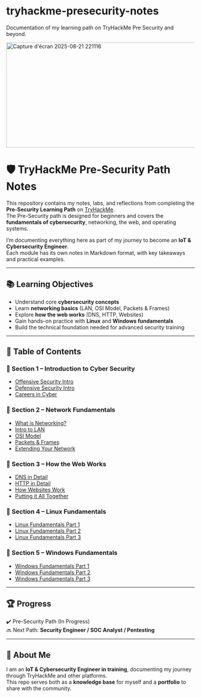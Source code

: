 # tryhackme-presecurity-notes
Documentation of my learning path on TryHackMe Pre Security and beyond.

<img width="926" height="281" alt="Capture d'écran 2025-08-21 221116" src="https://github.com/user-attachments/assets/2afcb3e3-e780-4ced-993c-73b96afcb9ad" />


# 🛡️ TryHackMe Pre-Security Path Notes

This repository contains my notes, labs, and reflections from completing the **Pre-Security Learning Path** on [TryHackMe](https://tryhackme.com).  
The Pre-Security path is designed for beginners and covers the **fundamentals of cybersecurity**, networking, the web, and operating systems.  

I’m documenting everything here as part of my journey to become an **IoT & Cybersecurity Engineer**.  
Each module has its own notes in Markdown format, with key takeaways and practical examples.  

---

## 📚 Learning Objectives
- Understand core **cybersecurity concepts**
- Learn **networking basics** (LAN, OSI Model, Packets & Frames)
- Explore **how the web works** (DNS, HTTP, Websites)
- Gain hands-on practice with **Linux** and **Windows fundamentals**
- Build the technical foundation needed for advanced security training

---

## 📂 Table of Contents

### 🔹 Section 1 – Introduction to Cyber Security
- [Offensive Security Intro](modules/01-offensive-security-intro.md)
- [Defensive Security Intro](modules/02-defensive-security-intro.md)
- [Careers in Cyber](modules/03-careers-in-cyber.md)

### 🔹 Section 2 – Network Fundamentals
- [What is Networking?](modules/04-what-is-networking.md)
- [Intro to LAN](modules/05-intro-to-lan.md)
- [OSI Model](modules/06-osi-model.md)
- [Packets & Frames](modules/07-packets-and-frames.md)
- [Extending Your Network](modules/08-extending-your-network.md)

### 🔹 Section 3 – How the Web Works
- [DNS in Detail](modules/09-dns-in-detail.md)
- [HTTP in Detail](modules/10-http-in-detail.md)
- [How Websites Work](modules/11-how-websites-work.md)
- [Putting it All Together](modules/12-putting-it-all-together.md)

### 🔹 Section 4 – Linux Fundamentals
- [Linux Fundamentals Part 1](modules/13-linux-fundamentals-1.md)
- [Linux Fundamentals Part 2](modules/14-linux-fundamentals-2.md)
- [Linux Fundamentals Part 3](modules/15-linux-fundamentals-3.md)

### 🔹 Section 5 – Windows Fundamentals
- [Windows Fundamentals Part 1](modules/16-windows-fundamentals-1.md)
- [Windows Fundamentals Part 2](modules/17-windows-fundamentals-2.md)
- [Windows Fundamentals Part 3](modules/18-windows-fundamentals-3.md)

---

## 🏆 Progress
✔️ Pre-Security Path (In Progress)  
🔜 Next Path: **Security Engineer / SOC Analyst / Pentesting**  

---

## 📌 About Me
I am an **IoT & Cybersecurity Engineer in training**, documenting my journey through TryHackMe and other platforms.  
This repo serves both as a **knowledge base** for myself and a **portfolio** to share with the community.

